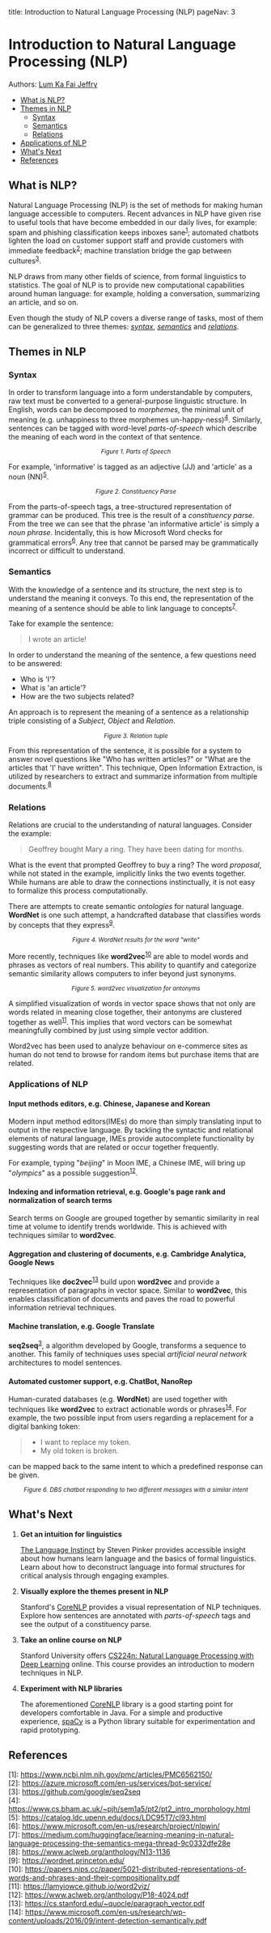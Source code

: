 <frontmatter>
  title: Introduction to Natural Language Processing (NLP)
  pageNav: 3
</frontmatter>

<div class="website-content">

# Introduction to Natural Language Processing (NLP)
Authors: [Lum Ka Fai Jeffry](https://github.com/j-lum)

<box id="article-toc">

* [What is NLP?](#what-is-nlp)
* [Themes in NLP](#themes-in-nlp)
  * [Syntax](#syntax)
  * [Semantics](#semantics)
  * [Relations](#relations)
* [Applications of NLP](#applications-of-nlp)
* [What's Next](#whats-next)
* [References](#references)
</box>

## What is NLP?
Natural Language Processing (NLP) is the set of methods for making human language accessible to computers.
Recent advances in NLP have given rise to useful tools that have become embedded in our daily lives, for example: 
spam and phishing classification keeps inboxes sane<sup>[1](#footnote1)</sup>;
automated chatbots lighten the load on customer support staff and provide customers with immediate feedback<sup>[2](#footnote2)</sup>;
machine translation bridge the gap between cultures<sup>[3](#footnote3)</sup>. 
 
NLP draws from many other fields of science, from formal linguistics to statistics. 
The goal of NLP is to provide new computational capabilities around human language: for example, holding a conversation, summarizing an article, and so on.

Even though the study of NLP covers a diverse range of tasks, most of them can be generalized to three themes: [_syntax_](#syntax), [_semantics_](#semantics) and [_relations_](#relations).

## Themes in NLP

### Syntax
In order to transform language into a form understandable by computers, raw text must be converted to a general-purpose linguistic structure.
In English, words can be decomposed to _morphemes_, the minimal unit of meaning (e.g. unhappiness to three morphemes un-happy-ness)<sup>[4](#footnote4)</sup>.
Similarly, sentences can be tagged with word-level _parts-of-speech_ which describe the meaning of each word in the context of that sentence.

<p align="center">
    <pic src="partsOfSpeech.png" alt="partsOfSpeech" width="90%">
      <sub><i>Figure 1. Parts of Speech</i></sub>
    </pic>
</p>

For example, 'informative' is tagged as an adjective (JJ) and 'article' as a noun (NN)<sup>[5](#footnote5)</sup>.

<p align="center">
    <pic src="constituencyParse.png" alt="Constituency Parse" width="90%">
      <sub><i>Figure 2. Constituency Parse</i></sub>
    </pic>
</p>

From the parts-of-speech tags, a tree-structured representation of grammar can be produced.
This tree is the result of a <tooltip content="a constituency parse is an assignment of a syntactic structure to a sentence"><i>constituency parse</i></tooltip>.
From the tree we can see that the phrase 'an informative article' is simply a <tooltip content="a noun phrase is a group of words that includes a noun and modifiers like adjectives."><i>noun phrase</i></tooltip>.
Incidentally, this is how Microsoft Word checks for grammatical errors<sup>[6](#footnote6)</sup>.
Any tree that cannot be parsed may be grammatically incorrect or difficult to understand.

### Semantics
With the knowledge of a sentence and its structure, the next step is to understand the meaning it conveys.
To this end, the representation of the meaning of a sentence should be able to link language to concepts<sup>[7](#footnote7)</sup>.

Take for example the sentence: 

   > I wrote an article!

In order to understand the meaning of the sentence, a few questions need to be answered:

* Who is 'I'?
* What is 'an article'? 
* How are the two subjects related?

An approach is to represent the meaning of a sentence as a relationship triple consisting of a *Subject*, *Object* and *Relation*.

<p align="center">
    <pic src="openIE.png" alt="Relation tuple" width="90%">
      <sub><i>Figure 3. Relation tuple</i></sub>
    </pic>
</p>

From this representation of the sentence, it is possible for a system to answer novel questions like "Who has written articles?" or "What are the articles that 'I' have written".
This technique, Open Information Extraction, is utilized by researchers to extract and summarize information from multiple documents.<sup>[8](#footnote8)</sup>

### Relations 
Relations are crucial to the understanding of natural languages.
Consider the example:

   > Geoffrey bought Mary a ring. They have been dating for months.

What is the event that prompted Geoffrey to buy a ring? 
The word _proposal_, while not stated in the example, implicitly links the two events together.
While humans are able to draw the connections instinctually, it is not easy to formalize this process computationally.

There are attempts to create semantic <tooltip content="an ontology is a groupings of words by their meanings"><i>ontologies</i></tooltip> for natural language.
**WordNet** is one such attempt, a handcrafted database that classifies words by concepts that they express<sup>[9](#footnote9)</sup>.

<p align="center">
    <pic src="wordNet.png" alt="WordNet results for write" width="90%">
      <sub><i>Figure 4. WordNet results for the word "write"</i></sub>
    </pic>
</p>

More recently, techniques like **word2vec**<sup>[10](#footnote10)</sup> are able to model words and phrases as vectors of real numbers. 
This ability to quantify and categorize semantic similarity allows computers to infer beyond just synonyms.

<p align="center">
    <pic src="word2vec.png" alt="word2vec visualization for antonyms" width="90%">
      <sub><i>Figure 5. word2vec visualization for antonyms</i></sub>
    </pic>
</p>

A simplified visualization of words in vector space shows that not only are words related in meaning close together, their antonyms are clustered together as well<sup>[11](#footnote11)</sup>. 
This implies that word vectors can be somewhat meaningfully combined by just using simple vector addition.

Word2vec has been used to analyze behaviour on e-commerce sites as human do not tend to browse for random items but purchase items that are related.

### Applications of NLP

#### Input methods editors, e.g. Chinese, Japanese and Korean
Modern input method editors(IMEs) do more than simply translating input to output in the respective language.
By tackling the syntactic and relational elements of natural language, IMEs provide autocomplete functionality by suggesting words that are related or occur together frequently. 

For example, typing "*beijing*" in Moon IME, a Chinese IME, will bring up "*olympics*" as a possible suggestion<sup>[12](#footnote12)</sup>.

#### Indexing and information retrieval, e.g. Google's page rank and normalization of search terms
Search terms on Google are grouped together by semantic similarity in real time at volume to identify trends worldwide. 
This is achieved with techniques similar to **word2vec**. 

#### Aggregation and clustering of documents, e.g. Cambridge Analytica, Google News
Techniques like **doc2vec**<sup>[13](#footnote13)</sup> build upon **word2vec** and provide a representation of paragraphs in vector space.
Similar to **word2vec**, this enables classification of documents and paves the road to powerful information retrieval techniques. 

#### Machine translation, e.g. Google Translate
**seq2seq**<sup>[3](#footnote3)</sup>, a algorithm developed by Google, transforms a sequence to another. 
This family of techniques uses special <tooltip content="an artifical neural networks is a computer system made up of a number of simple, highly connected processing elements which translate information to some form of desired output"><i>artificial neural network</i></tooltip>   architectures to model sentences.  

#### Automated customer support, e.g. ChatBot, NanoRep
Human-curated databases (e.g. **WordNet**) are used together with techniques like **word2vec** to extract actionable words or phrases<sup>[14](#footnote14)</sup>. 
For example, the two possible input from users regarding a replacement for a digital banking token: 

> * I want to replace my token.
> * My old token is broken. 

can be mapped back to the same intent to which a predefined response can be given. 

<p align="center">
    <pic src="dbsChatbot.png" alt="DBS chatbot responding to two different messages with a similar intent" width="90%">
      <sub><i>Figure 6. DBS chatbot responding to two different messages with a similar intent</i></sub>
    </pic>
</p>

## What's Next
1. **Get an intuition for linguistics**

    [The Language Instinct](https://stevenpinker.com/publications/language-instinct) by Steven Pinker provides accessible insight about how humans learn language and the basics of formal linguistics. 
    Learn about how to deconstruct language into formal structures for critical analysis through engaging examples.
    
1. **Visually explore the themes present in NLP**
    
    Stanford's [CoreNLP](https://corenlp.run/) provides a visual representation of NLP techniques.
    Explore how sentences are annotated with *parts-of-speech* tags and see the output of a constituency parse.
    
1. **Take an online course on NLP**

    Stanford University offers [CS224n: Natural Language Processing with Deep Learning](https://web.stanford.edu/class/cs224n/) online.
    This course provides an introduction to modern techniques in NLP. 
     
1. **Experiment with NLP libraries**

    The aforementioned [CoreNLP](https://stanfordnlp.github.io/CoreNLP/) library is a good starting point for developers comfortable in Java.
    For a simple and productive experience, [spaCy](https://spacy.io/) is a Python library suitable for experimentation and rapid prototyping.

    
    
## References

<a name="footnote1">[1]</a>: https://www.ncbi.nlm.nih.gov/pmc/articles/PMC6562150/ <br/>
<a name="footnote2">[2]</a>: https://azure.microsoft.com/en-us/services/bot-service/ <br/>
<a name="footnote3">[3]</a>: https://github.com/google/seq2seq <br/>
<a name="footnote4">[4]</a>: https://www.cs.bham.ac.uk/~pjh/sem1a5/pt2/pt2_intro_morphology.html <br/>
<a name="footnote5">[5]</a>: https://catalog.ldc.upenn.edu/docs/LDC95T7/cl93.html <br/>
<a name="footnote6">[6]</a>: https://www.microsoft.com/en-us/research/project/nlpwin/ <br/>
<a name="footnote7">[7]</a>: https://medium.com/huggingface/learning-meaning-in-natural-language-processing-the-semantics-mega-thread-9c0332dfe28e <br/>
<a name="footnote8">[8]</a>: https://www.aclweb.org/anthology/N13-1136 <br/>
<a name="footnote9">[9]</a>: https://wordnet.princeton.edu/ <br/>
<a name="footnote10">[10]</a>: https://papers.nips.cc/paper/5021-distributed-representations-of-words-and-phrases-and-their-compositionality.pdf <br/>
<a name="footnote11">[11]</a>: https://lamyiowce.github.io/word2viz/ <br/>
<a name="footnote12">[12]</a>: https://www.aclweb.org/anthology/P18-4024.pdf <br/>
<a name="footnote13">[13]</a>: https://cs.stanford.edu/~quocle/paragraph_vector.pdf <br/>
<a name="footnote15">[14]</a>: https://www.microsoft.com/en-us/research/wp-content/uploads/2016/09/intent-detection-semantically.pdf <br/>

